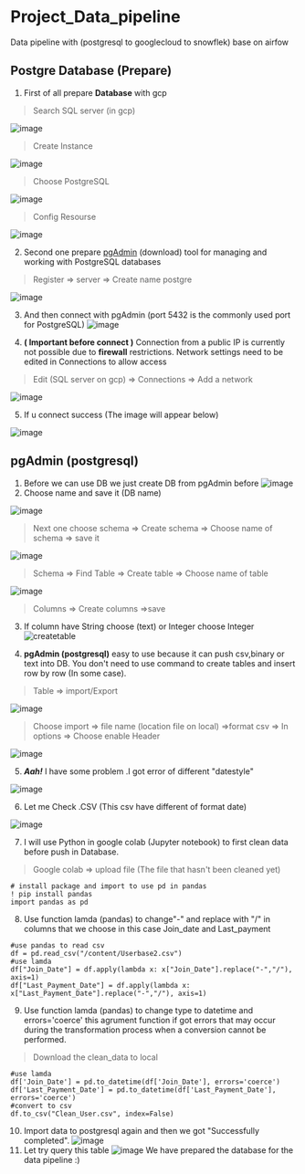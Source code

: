 # Project_Data_pipeline
Data pipeline with (postgresql to googlecloud to snowflek) base on airfow

## Postgre Database (Prepare)

1. First of all prepare  **Database** with gcp 
> Search SQL server (in gcp) 

![image](https://github.com/mphothanachai/Workshop-data-engineer-/assets/137395742/904498de-0c53-401b-a991-6ac2e035f19e)

> Create Instance

![image](https://github.com/mphothanachai/Workshop-data-engineer-/assets/137395742/2a16359f-c22c-4f48-9399-b9a25e86ca66)

>Choose PostgreSQL
 
![image](https://github.com/mphothanachai/Workshop-data-engineer-/assets/137395742/75f38977-6e62-4474-a3d8-84e642f1505c)

>Config Resourse

![image](https://github.com/mphothanachai/Workshop-data-engineer-/assets/137395742/50ba72a2-6668-44c2-b410-3f113cb9f901)

2. Second one prepare [pgAdmin](https://www.pgadmin.org/) (download) tool for managing and working with PostgreSQL databases
> Register => server => Create name postgre

![image](https://github.com/mphothanachai/Workshop-data-engineer-/assets/137395742/249f2c1e-604f-42c3-906a-1b42bd444674)

3. And then connect with pgAdmin (port 5432 is the commonly used port for PostgreSQL)
![image](https://github.com/mphothanachai/Workshop-data-engineer-/assets/137395742/9241c047-c83b-4805-ae64-d6ff2931fa72)

4. **( Important before connect )** Connection from a public IP is currently not possible due to **firewall** restrictions. Network settings need to be edited in Connections to allow access
> Edit (SQL server on gcp) => Connections  => Add a network

![image](https://github.com/mphothanachai/Workshop-data-engineer-/assets/137395742/30eb8765-30bb-4cfc-b89c-18af0a89970b)

5. If u connect success (The image will appear below)

![image](https://github.com/mphothanachai/Workshop-data-engineer-/assets/137395742/25d8fd3d-393f-42da-9189-9773b24c77cc)

## pgAdmin (postgresql)
1. Before we can use DB we just create DB from pgAdmin before
![image](https://github.com/mphothanachai/Workshop-data-engineer-/assets/137395742/2dd64fa0-e813-4197-a376-2d9088331268)
2. Choose name and save it (DB name)

![image](https://github.com/mphothanachai/Workshop-data-engineer-/assets/137395742/ffd0ed9f-db02-48c2-8405-51add81edc06)
>Next one choose schema => Create schema => Choose name of schema => save it

![image](https://github.com/mphothanachai/Workshop-data-engineer-/assets/137395742/9b6ec9fc-a18d-4031-8edd-9e87210e2f83)
> Schema => Find Table => Create table => Choose name of table

![image](https://github.com/mphothanachai/Workshop-data-engineer-/assets/137395742/654b18c6-5627-4b5b-afe3-94d4afdca4a2)
> Columns => Create columns =>save

3. If column have String choose (text) or Integer choose Integer
![createtable](https://github.com/mphothanachai/Workshop-data-engineer-/assets/137395742/131f9acc-201d-4ee5-938a-df9fa5590b6f)

4. **pgAdmin (postgresql)** easy to use because it can push csv,binary or text into DB.
You don't need to use command to create tables and insert row by row (In some case).
>Table => import/Export

![image](https://github.com/mphothanachai/Workshop-data-engineer-/assets/137395742/7d159de0-7795-4eaa-9d30-08933e652be2)
>Choose import => file name (location file on local) =>format csv => In options => Choose enable Header

![image](https://github.com/mphothanachai/Workshop-data-engineer-/assets/137395742/9aa572c6-fd3f-429d-9d58-66027c81c077)

5.  **_Aah!_** I have some problem .I got error of different "datestyle"

![image](https://github.com/mphothanachai/Workshop-data-engineer-/assets/137395742/50152751-ed92-4e84-9e36-c370f57dd740)

6. Let me Check .CSV (This csv have different of format date)

![image](https://github.com/mphothanachai/Workshop-data-engineer-/assets/137395742/22cc17cd-fa9d-455d-b97f-bbe33be431b6)

 7. I will use Python in google colab (Jupyter notebook) to first clean data before push in Database.
> Google colab => upload file (The file that hasn't been cleaned yet)
```
# install package and import to use pd in pandas
! pip install pandas
import pandas as pd
```
8. Use function lamda (pandas) to change"-" and replace with "/" in columns that we choose in this case Join_date and Last_payment
```
#use pandas to read csv
df = pd.read_csv("/content/Userbase2.csv")
#use lamda
df["Join_Date"] = df.apply(lambda x: x["Join_Date"].replace("-","/"), axis=1)
df["Last_Payment_Date"] = df.apply(lambda x: x["Last_Payment_Date"].replace("-","/"), axis=1)
```
9. Use function lamda (pandas) to change type to datetime and errors='coerce' this agrument function if got errors that may occur during the transformation process when a conversion cannot be performed.
> Download the clean_data to local
```
#use lamda
df['Join_Date'] = pd.to_datetime(df['Join_Date'], errors='coerce')
df['Last_Payment_Date'] = pd.to_datetime(df['Last_Payment_Date'], errors='coerce')
#convert to csv
df.to_csv("Clean_User.csv", index=False)
```
10. Import data to postgresql again and then we got "Successfully completed".
![image](https://github.com/mphothanachai/Workshop-data-engineer-/assets/137395742/386c6e87-2959-4d3c-bdd0-fd8769c2a447)
11. Let try query this table
![image](https://github.com/mphothanachai/Workshop-data-engineer-/assets/137395742/cf9d52f3-86f4-407d-a5f9-64a37a546203)
We have prepared the database for the data pipeline :)

